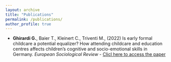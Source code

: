 ```yaml
---
layout: archive
title: "Publications"
permalink: /publications/
author_profile: true
---
```



- **Ghirardi G.**, Baier T., Kleinert C., Triventi M., (2022) Is early formal childcare a potential equalizer?
How attending childcare and education centres affects children’s cognitive and socio-emotional skills in Germany. _European Sociological Review_ - [Clicl here to access the paper](https://academic.oup.com/esr/advance-article-abstract/doi/10.1093/esr/jcac048/6786025?redirectedFrom=fulltext&login=true)




